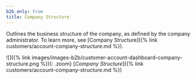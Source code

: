 ```yaml
---
b2b_only: true
title: Company Structure
---
```


Outlines the business structure of the company, as defined by the company administrator. To learn more, see [Company Structure]({% link customers/account-company-structure.md %}).

![]({% link images/images-b2b/customer-account-dashboard-company-structure.png %}){: .zoom}
[_Company Structure_]({% link customers/account-company-structure.md %})
